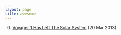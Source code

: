 ```yaml
---
layout: page
title: awesome
---
```


0. [Voyager 1 Has Left The Solar System](/bookmark/2013/03/20/voyager-1.html) (20 Mar 2013) 
